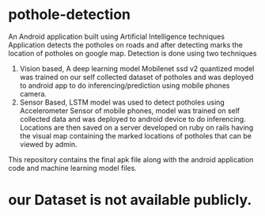 # pothole-detection
An Android application built using Artificial Intelligence techniques
Application detects the potholes on roads and after detecting marks the location of potholes on google map.
Detection is done using two techniques 
1. Vision based,
   A deep learning model Mobilenet ssd v2 quantized model was trained on our self collected dataset of potholes and was deployed to android    app to do inferencing/prediction using mobile phones camera.
2. Sensor Based,
   LSTM model was used to detect potholes using Accelerometer Sensor of mobile phones, model was trained on self collected data and was        deployed to android device to do inferencing.   
Locations are then saved on a server developed on ruby on rails having the visual map containing the marked locations of potholes that can be viewed by admin.
   
This repository contains the final apk file along with the android application code and machine learning model files.
# our Dataset is not available publicly.
